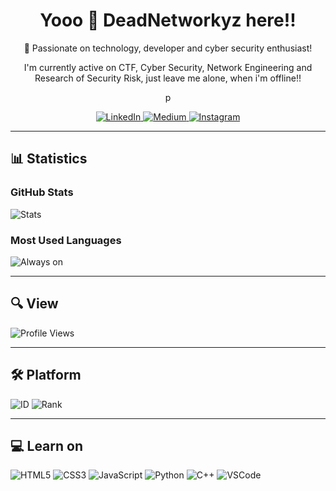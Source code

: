 <div align="center">
  <h1>Yooo 👋 DeadNetworkyz here!!</h1>
  <p>🌟 Passionate on technology, developer and cyber security enthusiast!</p>
  <p>I'm currently active on CTF, Cyber Security, Network Engineering and Research of Security Risk, just leave me alone, when i'm offline!!</p>p

  <!-- About me -->
  <p>
    <a href="https://www.linkedin.com/in/ida-bagus-kade-rama-ardana-720376310/" target="_blank"> <img src="https://img.shields.io/badge/LinkedIn-0A66C2?style=for-the-badge&logo=linkedin&logoColor=white" alt="LinkedIn"/> </a>
    <a href="https://medium.com/@idaramaardana" target="_blank"> <img src="https://img.shields.io/badge/Medium-12100E?style=for-the-badge&logo=medium&logoColor=white" alt="Medium"/> </a>
    <a href="https://instagram.com/DeadNetworkyz" target="_blank"> <img src="https://img.shields.io/badge/Instagram-E4405F?style=for-the-badge&logo=instagram&logoColor=white" alt="Instagram"/> </a>
  </p>
</div>

---

## 📊 Statistics

### GitHub Stats
![Stats](https://github-readme-stats.vercel.app/api?username=IdaRamaArdana&show_icons=true&theme=radical)

### Most Used Languages
![Always on](https://github-readme-stats.vercel.app/api/top-langs/?username=IdaRamaArdana&layout=compact&theme=radical)

---

## 🔍 View

<p>
  <img src="https://komarev.com/ghpvc/?username=DeadNetworkyz&label=Profile%20Views&color=0e75b6&style=flat" alt="Profile Views" />
</p>

---

## 🛠️ Platform

<p>
  <img src="https://img.shields.io/badge/ID-35434B?style=flat-square&logo=bitcoin&logoColor=white" alt="ID" />
  <img src="https://img.shields.io/badge/Rank-Amateur%20ScriptKiddie-red?style=flat-square" alt="Rank" />
</p>

---

## 💻 Learn on

<p>
  <img src="https://img.shields.io/badge/HTML5-E34F26?style=for-the-badge&logo=html5&logoColor=white" alt="HTML5"/>
  <img src="https://img.shields.io/badge/CSS3-1572B6?style=for-the-badge&logo=css3&logoColor=white" alt="CSS3"/>
  <img src="https://img.shields.io/badge/JavaScript-F7DF1E?style=for-the-badge&logo=javascript&logoColor=black" alt="JavaScript"/>
  <img src="https://img.shields.io/badge/Python-3776AB?style=for-the-badge&logo=python&logoColor=white" alt="Python"/>
  <img src="https://img.shields.io/badge/C++-00599C?style=for-the-badge&logo=cplusplus&logoColor=white" alt="C++"/>
  <img src="https://img.shields.io/badge/Visual%20Studio%20Code-0078D4?style=for-the-badge&logo=visual-studio-code&logoColor=white" alt="VSCode"/>
</p>
